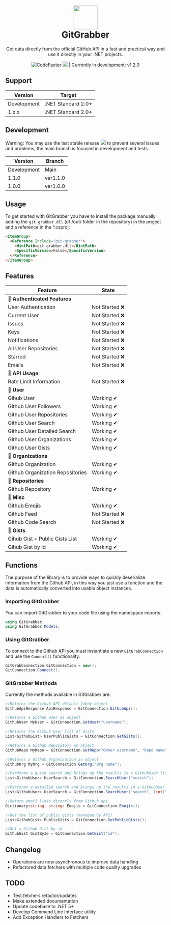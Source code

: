 <h1 align="center">
  <img src="https://i.imgur.com/JnSjFjJ.png" width="75px">
  <br>
  GitGrabber
</h1>

<center>
<p align="center">
Get data directly from the official GitHub API in a fast and practical way and use it directly in your .NET projects.

[![CodeFactor](https://www.codefactor.io/repository/github/eternalquasar0206/git-grabber/badge/main)](https://www.codefactor.io/repository/github/eternalquasar0206/git-grabber/overview/main) <img src="https://shields.io/github/v/tag/EternalQuasar0206/git-grabber?" /> | Currently in development: v1.2.0

</p>
</center>

## Support
| Version | Target |
| --- | ----------- |
| Development | .NET Standard 2.0+ |
| 1.x.x | .NET Standard 2.0+ |

## Development

Warning: You may use the last stable release <img src="https://shields.io/github/v/tag/EternalQuasar0206/git-grabber" /> to prevent several issues and problems, the main branch is focused in development and tests.

| Version | Branch |
| --- | ----------- |
| Development | Main |
| 1.1.0 | ver1.1.0 |
| 1.0.0 | ver1.0.0 |

## Usage
To get started with GitGrabber you have to install the package manually adding the `git-grabber.dll` (of /out/ folder in the repository) in the project and
a reference in the *.csproj:
```html
<ItemGroup>
  <Reference Include="git-grabber">
    <HintPath>git-grabber.dll</HintPath>
    <SpecificVersion>False</SpecificVersion> 
  </Reference>
</ItemGroup>
```

## Features
| Feature | State |
| --- | ----------- |
| 🔵 **Authenticated Features** |
| User Authentication | Not Started ❌ 
| Current User | Not Started ❌ |
| Issues | Not Started ❌ |
| Keys | Not Started ❌ |
| Notifications | Not Started ❌ |
| All User Repositories | Not Started ❌ |
| Starred | Not Started ❌ |
| Emails | Not Started ❌ |
| 🔵 **API Usage** |
| Rate Limit Information | Not Started ❌ |
| 🔵 **User** |
| Gihub User | Working ✔ |
| Github User Followers | Working ✔ |
| Github User Repositories | Working ✔ |
| Github User Search | Working ✔ |
| Github User Detailed Search | Working ✔ |
| Github User Organizations | Working ✔ |
| Github User Gists | Working ✔ |
| 🔵 **Organizations** |
| Github Organization | Working ✔ |
| Github Organization Repositories | Working ✔ |
| 🔵 **Repositories** |
| Github Repository | Working ✔ |
| 🔵 **Misc** |
| Github Emojis | Working ✔ |
| Github Feed | Not Started ❌ |
| Github Code Search | Not Started ❌ |
| 🔵 **Gists** |
| Gihub Gist + Public Gists List | Working ✔ |
| Gihub Gist by id | Working ✔ |

## Functions
The purpose of the library is to provide ways to quickly deserialize information from the Github API, in this way you just use a function and the data is automatically converted into usable object instances.

### Importing GitGrabber
You can import GitGrabber to your code file using the namespace imports:

```cs
using GitGrabber;
using GitGrabber.Models;
```

### Using GitGrabber
To connect to the Github API you must instantiate a new `GitGrabConnection` and use the `Connect()` functionality.

```cs
GitGrabConnection GitConnection = new();
GitConnection.Connect();
```

### GitGrabber Methods
Currently the methods available in GitGrabber are:

```cs
//Returns the Github API default lobby object
GithubApiResponse ApiResponse = GitConnection.GithubApi(); 
```
```cs
//Returns a Github User as object
GithubUser MyUser = GitConnection.GetUser("username"); 
```

```cs
//Returns the Github User list of Gists
List<GithubGist> UserPublicGists = GitConnection.GetGists(); 
```

```cs
//Returns a Github Repository as object
GithubRepo MyRepo = GitConnection.GetRepo("Owner username", "Repo name"); 
```

```cs
//Returns a Github Organization as object
GithubOrg MyOrg = GitConnection.GetOrg("Org name");
```

```cs
//Performs a quick search and brings up the results in a GithubUser list
List<GithubUser> UserSearch = GitConnection.SearchUser("search");
```

```cs
//Performs a detailed search and brings up the results in a GithubUser list
List<GithubUser> UserSearch = GitConnection.SearchUser("search", (int)"max results/page", (int)"page");
```

```cs
//Return emoji links directly from Github api
Dictionary<string, string> Emojis = GitConnection.Emojis();
```

```cs
//Get the list of public gists (managed by API)
List<GithubGist> PublicGists = GitConnection.GetPublicGists();
```

```cs
//Get a Github Gist by id
GithubGist GistById = GitConnection.GetGist("id");
```
## Changelog
- Operations are now asynchronous to improve data handling
- Refactored data fetchers with multiple code quality upgrades

## TODO
- Test fetchers refactor/updates
- Make extended documentation
- Update codebase to .NET 5+
- Develop Command Line Interface utility
- Add Exception Handlers to Fetchers
